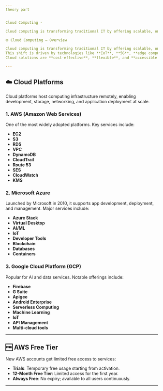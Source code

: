 ```yaml
---
theory part


Cloud Computing - 

Cloud computing is transforming traditional IT by offering scalable, on-demand access to computing resources like servers, storage, and databases over the internet. This shift is driven by technologies like loT, 5G, edge computing, Big Data, and Al-based analytics. Cloud solutions are cost-effective, flexible, and accessible from anywhere.

🌐 Cloud Computing – Overview

Cloud computing is transforming traditional IT by offering scalable, on-demand access to computing resources like servers, storage, and databases over the internet.  
This shift is driven by technologies like **IoT**, **5G**, **edge computing**, **Big Data**, and **AI-based analytics**.  
Cloud solutions are **cost-effective**, **flexible**, and **accessible from anywhere**.

---
```


## ☁️ Cloud Platforms

Cloud platforms host computing infrastructure remotely, enabling development, storage, networking, and application deployment at scale.

### 1. AWS (Amazon Web Services)
One of the most widely adopted platforms. Key services include:
- **EC2**
- **S3**
- **RDS**
- **VPC**
- **DynamoDB**
- **CloudTrail**
- **Route 53**
- **SES**
- **CloudWatch**
- **KMS**

### 2. Microsoft Azure
Launched by Microsoft in 2010, it supports app development, deployment, and management. Major services include:
- **Azure Stack**
- **Virtual Desktop**
- **AI/ML**
- **IoT**
- **Developer Tools**
- **Blockchain**
- **Databases**
- **Containers**

### 3. Google Cloud Platform (GCP)
Popular for AI and data services. Notable offerings include:
- **Firebase**
- **G Suite**
- **Apigee**
- **Android Enterprise**
- **Serverless Computing**
- **Machine Learning**
- **IoT**
- **API Management**
- **Multi-cloud tools**

---

## 🆓 AWS Free Tier

New AWS accounts get limited free access to services:

- **Trials**: Temporary free usage starting from activation.
- **12-Month Free Tier**: Limited access for the first year.
- **Always Free**: No expiry; available to all users continuously.

---